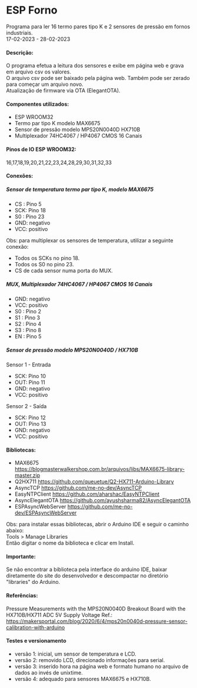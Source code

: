 # ESP Forno

Programa para ler 16 termo pares tipo K e 2 sensores de pressão em fornos industriais.<br>
17-02-2023 - 28-02-2023

#### Descrição:
O programa efetua a leitura dos sensores e exibe em página web e grava em arquivo csv os valores.<br>
O arquivo csv pode ser baixado pela página web. Também pode ser zerado para começar um arquivo novo.<br>
Atualização de firmware via OTA (ElegantOTA).

#### Componentes utilizados:
- ESP WROOM32
- Termo par tipo K modelo MAX6675
- Sensor de pressão modelo MPS20N0040D HX710B
- Multiplexador 74HC4067 / HP4067 CMOS 16 Canais

#### Pinos de IO ESP WROOM32:
16,17,18,19,20,21,22,23,24,28,29,30,31,32,33

#### Conexões:
##### Sensor de temperatura termo par tipo K, modelo MAX6675
- CS : Pino 5
- SCK: Pino 18
- S0 : Pino 23
- GND: negativo
- VCC: positivo

Obs: para multiplexar os sensores de temperatura, utilizar a seguinte conexão:
- Todos os SCKs no pino 18.
- Todos os S0 no pino 23.
- CS de cada sensor numa porta do MUX.

##### MUX, Multiplexador 74HC4067 / HP4067 CMOS 16 Canais
- GND: negativo
- VCC: positivo
- S0 : Pino 2
- S1 : Pino 3
- S2 : Pino 4
- S3 : Pino 8
- EN : Pino 5

##### Sensor de pressão modelo MPS20N0040D / HX710B

Sensor 1 - Entrada
- SCK: Pino 10
- OUT: Pino 11
- GND: negativo
- VCC: positivo

Sensor 2 - Saída
- SCK: Pino 12
- OUT: Pino 13
- GND: negativo
- VCC: positivo

#### Bibliotecas:
- MAX6675
https://blogmasterwalkershop.com.br/arquivos/libs/MAX6675-library-master.zip
- Q2HX711
https://github.com/queuetue/Q2-HX711-Arduino-Library
- AsyncTCP
https://github.com/me-no-dev/AsyncTCP
- EasyNTPClient
https://github.com/aharshac/EasyNTPClient
- AsyncElegantOTA
https://github.com/ayushsharma82/AsyncElegantOTA
- ESPAsyncWebServer
https://github.com/me-no-dev/ESPAsyncWebServer

Obs: para instalar essas bibliotecas, abrir o Arduino IDE e seguir o caminho abaixo:<br>
Tools > Manage Libraries<br>
Então digitar o nome da biblioteca e clicar em Install.

#### Importante: 
Se não encontrar a biblioteca pela interface do arduino IDE, baixar diretamente do site do desenvolvedor e descompactar no diretório "libraries" do Arduino.

#### Referências:
Pressure Measurements with the MPS20N0040D Breakout Board with the HX710B/HX711 ADC 5V Supply Voltage
Ref.: https://makersportal.com/blog/2020/6/4/mps20n0040d-pressure-sensor-calibration-with-arduino

#### Testes e versionamento
- versão 1: inicial, um sensor de temperatura e LCD.
- versão 2: removido LCD, direcionado informações para serial.
- versão 3: inserido hora na página web e formato humano no arquivo de dados ao invés de unixtime.
- versão 4: adequado para sensores MAX6675 e HX710B.
